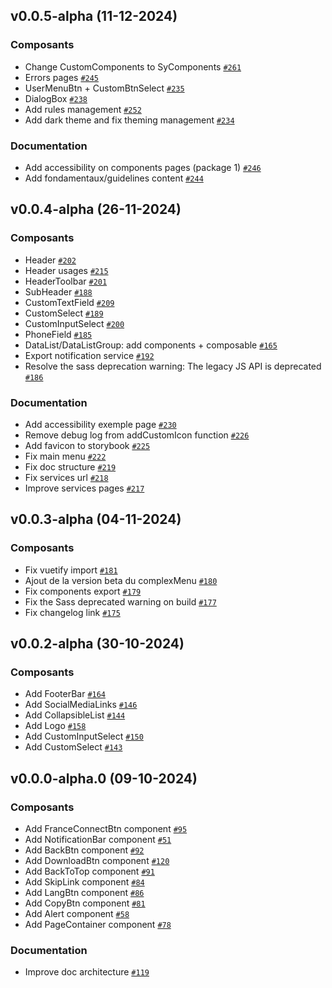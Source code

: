 ## v0.0.5-alpha (11-12-2024)

### Composants

- Change CustomComponents to SyComponents [`#261`](https://github.com/assurance-maladie-digital/design-system-v3/pull/261)
- Errors pages [`#245`](https://github.com/assurance-maladie-digital/design-system-v3/pull/245)
- UserMenuBtn + CustomBtnSelect [`#235`](https://github.com/assurance-maladie-digital/design-system-v3/pull/235)
- DialogBox [`#238`](https://github.com/assurance-maladie-digital/design-system-v3/pull/238)
- Add rules management [`#252`](https://github.com/assurance-maladie-digital/design-system-v3/pull/252)
- Add dark theme and fix theming management [`#234`](https://github.com/assurance-maladie-digital/design-system-v3/pull/234)

### Documentation

- Add accessibility on components pages (package 1) [`#246`](https://github.com/assurance-maladie-digital/design-system-v3/pull/246)
- Add fondamentaux/guidelines content [`#244`](https://github.com/assurance-maladie-digital/design-system-v3/pull/244)

## v0.0.4-alpha (26-11-2024)

### Composants

- Header [`#202`](https://github.com/assurance-maladie-digital/design-system-v3/pull/202)
- Header usages [`#215`](https://github.com/assurance-maladie-digital/design-system-v3/pull/215)
- HeaderToolbar [`#201`](https://github.com/assurance-maladie-digital/design-system-v3/pull/201)
- SubHeader [`#188`](https://github.com/assurance-maladie-digital/design-system-v3/pull/188)
- CustomTextField [`#209`](https://github.com/assurance-maladie-digital/design-system-v3/pull/209)
- CustomSelect [`#189`](https://github.com/assurance-maladie-digital/design-system-v3/pull/189)
- CustomInputSelect [`#200`](https://github.com/assurance-maladie-digital/design-system-v3/pull/200)
- PhoneField [`#185`](https://github.com/assurance-maladie-digital/design-system-v3/pull/185)
- DataList/DataListGroup: add components + composable [`#165`](https://github.com/assurance-maladie-digital/design-system-v3/pull/165)
- Export notification service [`#192`](https://github.com/assurance-maladie-digital/design-system-v3/pull/192)
- Resolve the sass deprecation warning: The legacy JS API is deprecated [`#186`](https://github.com/assurance-maladie-digital/design-system-v3/pull/186)

### Documentation

- Add accessibility exemple page [`#230`](https://github.com/assurance-maladie-digital/design-system-v3/pull/230)
- Remove debug log from addCustomIcon function [`#226`](https://github.com/assurance-maladie-digital/design-system-v3/pull/226) 
- Add favicon to storybook [`#225`](https://github.com/assurance-maladie-digital/design-system-v3/pull/225)
- Fix main menu [`#222`](https://github.com/assurance-maladie-digital/design-system-v3/pull/222)
- Fix doc structure [`#219`](https://github.com/assurance-maladie-digital/design-system-v3/pull/219)
- Fix services url [`#218`](https://github.com/assurance-maladie-digital/design-system-v3/pull/218)
- Improve services pages [`#217`](https://github.com/assurance-maladie-digital/design-system-v3/pull/217)

## v0.0.3-alpha (04-11-2024)

### Composants

- Fix vuetify import [`#181`](https://github.com/assurance-maladie-digital/design-system-v3/pull/181)
- Ajout de la version beta du complexMenu [`#180`](https://github.com/assurance-maladie-digital/design-system-v3/pull/180)
- Fix components export [`#179`](https://github.com/assurance-maladie-digital/design-system-v3/pull/179)
- Fix the Sass deprecated warning on build [`#177`](https://github.com/assurance-maladie-digital/design-system-v3/pull/177)
- Fix changelog link [`#175`](https://github.com/assurance-maladie-digital/design-system-v3/pull/175)

## v0.0.2-alpha (30-10-2024)

### Composants

- Add FooterBar [`#164`](https://github.com/assurance-maladie-digital/design-system-v3/pull/164)
- Add SocialMediaLinks [`#146`](https://github.com/assurance-maladie-digital/design-system-v3/pull/146)
- Add CollapsibleList [`#144`](https://github.com/assurance-maladie-digital/design-system-v3/pull/144)
- Add Logo [`#158`](https://github.com/assurance-maladie-digital/design-system-v3/pull/158)
- Add CustomInputSelect [`#150`](https://github.com/assurance-maladie-digital/design-system-v3/pull/150)
- Add CustomSelect [`#143`](https://github.com/assurance-maladie-digital/design-system-v3/pull/143)

## v0.0.0-alpha.0 (09-10-2024)

### Composants

- Add FranceConnectBtn component [`#95`](https://github.com/assurance-maladie-digital/design-system-v3/pull/95)
- Add NotificationBar component [`#51`](https://github.com/assurance-maladie-digital/design-system-v3/pull/51)
- Add BackBtn component [`#92`](https://github.com/assurance-maladie-digital/design-system-v3/pull/92)
- Add DownloadBtn component [`#120`](https://github.com/assurance-maladie-digital/design-system-v3/pull/120)
- Add BackToTop component  [`#91`](https://github.com/assurance-maladie-digital/design-system-v3/pull/91)
- Add SkipLink component [`#84`](https://github.com/assurance-maladie-digital/design-system-v3/pull/84)
- Add LangBtn component [`#86`](https://github.com/assurance-maladie-digital/design-system-v3/pull/86)
- Add CopyBtn component [`#81`](https://github.com/assurance-maladie-digital/design-system-v3/pull/81)
- Add Alert component [`#58`](https://github.com/assurance-maladie-digital/design-system-v3/pull/58)
- Add PageContainer component [`#78`](https://github.com/assurance-maladie-digital/design-system-v3/pull/78)

### Documentation

- Improve doc architecture [`#119`](https://github.com/assurance-maladie-digital/design-system-v3/pull/119)